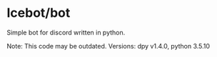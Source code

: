 # Icebot/bot

Simple bot for discord written in python. 

Note: This code may be outdated.
Versions: dpy v1.4.0, python 3.5.10
